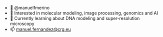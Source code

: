 - 👋 @manuelfmerino
- 👀 Interested in molecular modeling, image processing, genomics and AI
- 🌱 Currently learning about DNA modeling and super-resolution microscopy
- 📫 manuel.fernandez@crg.eu

<!---
manuelfmerino/manuelfmerino is a ✨ special ✨ repository because its `README.md` (this file) appears on your GitHub profile.
You can click the Preview link to take a look at your changes.
--->
